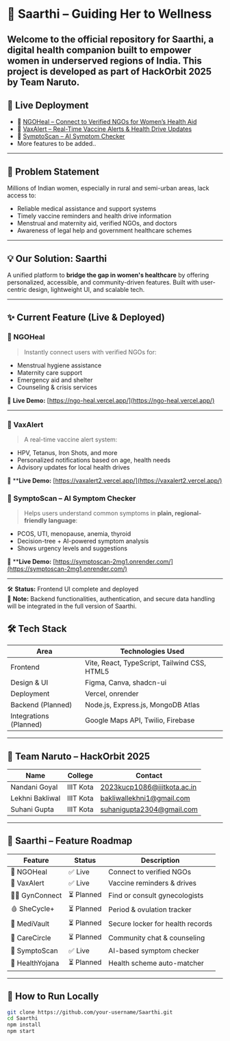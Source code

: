 # 🌿 Saarthi – Guiding Her to Wellness

Welcome to the official repository for **Saarthi**, a digital health companion built to empower women in underserved regions of India. This project is developed as part of **HackOrbit 2025** by **Team Naruto**.
---

## 🚀 Live Deployment

- 🧕 [NGOHeal – Connect to Verified NGOs for Women’s Health Aid](https://ngo-heal.vercel.app/)
- 💉 [VaxAlert – Real-Time Vaccine Alerts & Health Drive Updates](https://vaxalert2.vercel.app/)
- 🧠 [SymptoScan –  AI Symptom Checker](https://symptoscan-2mg1.onrender.com/)
- More features to be added..
  
---

## 🎯 Problem Statement

Millions of Indian women, especially in rural and semi-urban areas, lack access to:

- Reliable medical assistance and support systems
- Timely vaccine reminders and health drive information
- Menstrual and maternity aid, verified NGOs, and doctors
- Awareness of legal help and government healthcare schemes

---

## 💡 Our Solution: **Saarthi**

A unified platform to **bridge the gap in women's healthcare** by offering personalized, accessible, and community-driven features. Built with user-centric design, lightweight UI, and scalable tech.

---

## ✨ Current Feature (Live & Deployed)

### 🧕 NGOHeal

> Instantly connect users with verified NGOs for:
- Menstrual hygiene assistance
- Maternity care support
- Emergency aid and shelter
- Counseling & crisis services

🔗 **Live Demo:** [https://ngo-heal.vercel.app/](https://ngo-heal.vercel.app/)

---

### 💉 VaxAlert

> A real-time vaccine alert system:
- HPV, Tetanus, Iron Shots, and more
- Personalized notifications based on age, health needs
- Advisory updates for local health drives

🔗 ****Live Demo:** [https://vaxalert2.vercel.app/](https://vaxalert2.vercel.app/)

### 🧠 SymptoScan – AI Symptom Checker
> Helps users understand common symptoms in **plain, regional-friendly language**:
- PCOS, UTI, menopause, anemia, thyroid
- Decision-tree + AI-powered symptom analysis
- Shows urgency levels and suggestions

🔗 ****Live Demo:** [https://symptoscan-2mg1.onrender.com/](https://symptoscan-2mg1.onrender.com/)

---

🛠️ **Status:** Frontend UI complete and deployed  
🔐 **Note:** Backend functionalities, authentication, and secure data handling will be integrated in the full version of Saarthi.

## 🛠️ Tech Stack

| Area            | Technologies Used                      |
|-----------------|------------------------------------------|
| Frontend        | Vite, React, TypeScript, Tailwind CSS, HTML5|
| Design & UI     | Figma, Canva, shadcn-ui                             |
| Deployment      | Vercel, onrender                                  |
| Backend (Planned) | Node.js, Express.js, MongoDB Atlas     |
| Integrations (Planned) | Google Maps API, Twilio, Firebase |

---

## 👥 Team Naruto – HackOrbit 2025

| Name            |  College       | Contact                         |
|-----------------|---------------|----------------------------------|
| Nandani Goyal   | IIIT Kota     |   2023kucp1086@iiitkota.ac.in    |
| Lekhni Bakliwal | IIIT Kota     | bakliwallekhni1@gmail.com       |
| Suhani Gupta    | IIIT Kota     | suhanigupta2304@gmail.com     |

---

## 📌 Saarthi – Feature Roadmap

| Feature        | Status      | Description |
|----------------|-------------|-------------|
| 🧕 NGOHeal      | ✅ Live      | Connect to verified NGOs |
| 💉 VaxAlert     | ✅ Live  | Vaccine reminders & drives |
| 👩‍⚕️ GynConnect | ⏳ Planned   | Find or consult gynecologists |
| 🩸 SheCycle+    | ⏳ Planned   | Period & ovulation tracker |
| 🔐 MediVault    | ⏳ Planned   | Secure locker for health records |
| 💬 CareCircle   | ⏳ Planned   | Community chat & counseling |
| 🧠 SymptoScan   |  ✅ Live   | AI-based symptom checker |
| 🧾 HealthYojana | ⏳ Planned   | Health scheme auto-matcher |

---

## 🏁 How to Run Locally

```bash
git clone https://github.com/your-username/Saarthi.git
cd Saarthi
npm install
npm start
